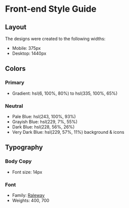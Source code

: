 # Front-end Style Guide

## Layout

The designs were created to the following widths:

- Mobile: 375px
- Desktop: 1440px

## Colors

### Primary

- Gradient: hsl(6, 100%, 80%) to hsl(335, 100%, 65%)

### Neutral

- Pale Blue: hsl(243, 100%, 93%) 
- Grayish Blue: hsl(229, 7%, 55%)
- Dark Blue: hsl(228, 56%, 26%) 
- Very Dark Blue: hsl(229, 57%, 11%) background & icons

## Typography

### Body Copy

- Font size: 14px

### Font

- Family: [Raleway](https://fonts.google.com/specimen/Raleway)
- Weights: 400, 700
